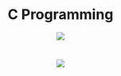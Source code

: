 <h1 align="center"><strong>C Programming</strong></h1>

<p align="center">
  <img src="https://em-content.zobj.net/thumbs/120/google/350/man-technologist_1f468-200d-1f4bb.png">
</p>
<h1 </h1>
<p align="center">
<img src="https://github.com/salimizel/alx-low_level_programming/blob/master/unnamed.png">
</p>
